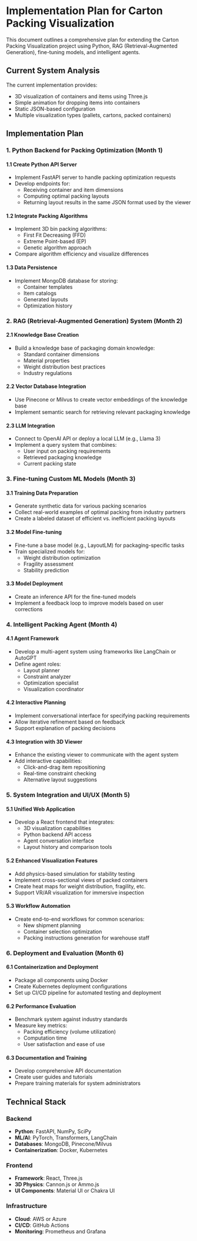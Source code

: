# Implementation Plan for Carton Packing Visualization

This document outlines a comprehensive plan for extending the Carton Packing Visualization project using Python, RAG (Retrieval-Augmented Generation), fine-tuning models, and intelligent agents.

## Current System Analysis

The current implementation provides:
- 3D visualization of containers and items using Three.js
- Simple animation for dropping items into containers
- Static JSON-based configuration
- Multiple visualization types (pallets, cartons, packed containers)

## Implementation Plan

### 1. Python Backend for Packing Optimization (Month 1)

#### 1.1 Create Python API Server
- Implement FastAPI server to handle packing optimization requests
- Develop endpoints for:
  - Receiving container and item dimensions
  - Computing optimal packing layouts
  - Returning layout results in the same JSON format used by the viewer

#### 1.2 Integrate Packing Algorithms
- Implement 3D bin packing algorithms:
  - First Fit Decreasing (FFD)
  - Extreme Point-based (EP)
  - Genetic algorithm approach
- Compare algorithm efficiency and visualize differences

#### 1.3 Data Persistence
- Implement MongoDB database for storing:
  - Container templates
  - Item catalogs
  - Generated layouts
  - Optimization history

### 2. RAG (Retrieval-Augmented Generation) System (Month 2)

#### 2.1 Knowledge Base Creation
- Build a knowledge base of packaging domain knowledge:
  - Standard container dimensions
  - Material properties
  - Weight distribution best practices
  - Industry regulations

#### 2.2 Vector Database Integration
- Use Pinecone or Milvus to create vector embeddings of the knowledge base
- Implement semantic search for retrieving relevant packaging knowledge

#### 2.3 LLM Integration
- Connect to OpenAI API or deploy a local LLM (e.g., Llama 3)
- Implement a query system that combines:
  - User input on packing requirements
  - Retrieved packaging knowledge
  - Current packing state

### 3. Fine-tuning Custom ML Models (Month 3)

#### 3.1 Training Data Preparation
- Generate synthetic data for various packing scenarios
- Collect real-world examples of optimal packing from industry partners
- Create a labeled dataset of efficient vs. inefficient packing layouts

#### 3.2 Model Fine-tuning
- Fine-tune a base model (e.g., LayoutLM) for packaging-specific tasks
- Train specialized models for:
  - Weight distribution optimization
  - Fragility assessment
  - Stability prediction

#### 3.3 Model Deployment
- Create an inference API for the fine-tuned models
- Implement a feedback loop to improve models based on user corrections

### 4. Intelligent Packing Agent (Month 4)

#### 4.1 Agent Framework
- Develop a multi-agent system using frameworks like LangChain or AutoGPT
- Define agent roles:
  - Layout planner
  - Constraint analyzer
  - Optimization specialist
  - Visualization coordinator

#### 4.2 Interactive Planning
- Implement conversational interface for specifying packing requirements
- Allow iterative refinement based on feedback
- Support explanation of packing decisions

#### 4.3 Integration with 3D Viewer
- Enhance the existing viewer to communicate with the agent system
- Add interactive capabilities:
  - Click-and-drag item repositioning
  - Real-time constraint checking
  - Alternative layout suggestions

### 5. System Integration and UI/UX (Month 5)

#### 5.1 Unified Web Application
- Develop a React frontend that integrates:
  - 3D visualization capabilities
  - Python backend API access
  - Agent conversation interface
  - Layout history and comparison tools

#### 5.2 Enhanced Visualization Features
- Add physics-based simulation for stability testing
- Implement cross-sectional views of packed containers
- Create heat maps for weight distribution, fragility, etc.
- Support VR/AR visualization for immersive inspection

#### 5.3 Workflow Automation
- Create end-to-end workflows for common scenarios:
  - New shipment planning
  - Container selection optimization
  - Packing instructions generation for warehouse staff

### 6. Deployment and Evaluation (Month 6)

#### 6.1 Containerization and Deployment
- Package all components using Docker
- Create Kubernetes deployment configurations
- Set up CI/CD pipeline for automated testing and deployment

#### 6.2 Performance Evaluation
- Benchmark system against industry standards
- Measure key metrics:
  - Packing efficiency (volume utilization)
  - Computation time
  - User satisfaction and ease of use

#### 6.3 Documentation and Training
- Develop comprehensive API documentation
- Create user guides and tutorials
- Prepare training materials for system administrators

## Technical Stack

### Backend
- **Python**: FastAPI, NumPy, SciPy
- **ML/AI**: PyTorch, Transformers, LangChain
- **Databases**: MongoDB, Pinecone/Milvus
- **Containerization**: Docker, Kubernetes

### Frontend
- **Framework**: React, Three.js
- **3D Physics**: Cannon.js or Ammo.js
- **UI Components**: Material UI or Chakra UI

### Infrastructure
- **Cloud**: AWS or Azure
- **CI/CD**: GitHub Actions
- **Monitoring**: Prometheus and Grafana
